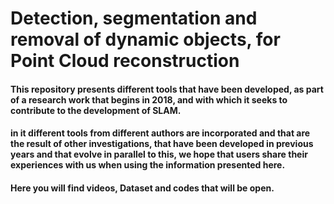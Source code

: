 # Detection, segmentation and removal of dynamic objects, for Point Cloud reconstruction
#### This repository presents different tools that have been developed, as part of a research work that begins in 2018, and with which it seeks to contribute to the development of SLAM.
#### in it different tools from different authors are incorporated and that are the result of other investigations, that have been developed in previous years and that evolve in parallel to this, we hope that users share their experiences with us when using the information presented here.
#### Here you will find videos, Dataset and codes that will be open.
